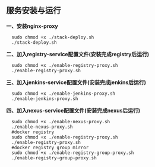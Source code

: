 ## 服务安装与运行 ##
**一、安装nginx-proxy**
```
  sudo chmod +x ./stack-deploy.sh
  ./stack-deploy.sh
```

**二、加入registry-service配置文件(安装完成registry后运行)**
```
  sudo chmod +x ./enable-registry-proxy.sh
  ./enable-registry-proxy.sh
```

**三、加入jenkins-service配置文件(安装完成jenkins后运行)**
```
  sudo chmod +x ./enable-jenkins-proxy.sh
  ./enable-jenkins-proxy.sh
```

**四、加入nexus-service配置文件(安装完成nexus后运行)**
```
  sudo chmod +x ./enable-nexus-proxy.sh
  ./enable-nexus-proxy.sh
  #docker registry
  sudo chmod +x ./enable-registry-proxy.sh
  ./enable-registry-proxy.sh
  #docker registry group mirror
  sudo chmod +x ./enable-registry-group-proxy.sh
  ./enable-registry-group-proxy.sh
  
```